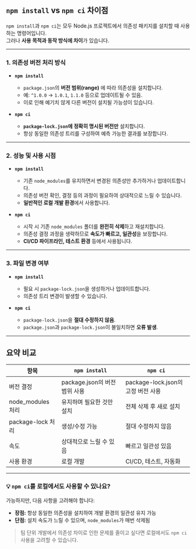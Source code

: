 ## `npm install` vs `npm ci` 차이점

`npm install`과 `npm ci`는 모두 Node.js 프로젝트에서 의존성 패키지를 설치할 때 사용하는 명령어입니다.  
그러나 **사용 목적과 동작 방식에 차이**가 있습니다.

---

### 1. 의존성 버전 처리 방식

- **`npm install`**

  - `package.json`의 **버전 범위(range)** 에 따라 의존성을 설치합니다.
  - 예: `^1.0.0` → `1.0.1`, `1.1.0` 등으로 업데이트될 수 있음.
  - 이로 인해 예기치 않게 다른 버전이 설치될 가능성이 있습니다.

- **`npm ci`**
  - **`package-lock.json`에 정확히 명시된 버전만** 설치합니다.
  - 항상 동일한 의존성 트리를 구성하여 예측 가능한 결과를 보장합니다.

---

### 2. 성능 및 사용 시점

- **`npm install`**

  - 기존 `node_modules`를 유지하면서 변경된 의존성만 추가하거나 업데이트합니다.
  - 의존성 버전 확인, 결정 등의 과정이 필요하여 상대적으로 느릴 수 있습니다.
  - **일반적인 로컬 개발 환경**에서 사용합니다.

- **`npm ci`**
  - 시작 시 기존 `node_modules` 폴더를 **완전히 삭제**하고 재설치합니다.
  - 의존성 결정 과정을 생략하므로 **속도가 빠르고, 일관성**을 보장합니다.
  - **CI/CD 파이프라인, 테스트 환경** 등에서 사용됩니다.

---

### 3. 파일 변경 여부

- **`npm install`**

  - 필요 시 `package-lock.json`을 생성하거나 업데이트합니다.
  - 의존성 트리 변경이 발생할 수 있습니다.

- **`npm ci`**
  - `package-lock.json`을 **절대 수정하지 않음**.
  - `package.json`과 `package-lock.json`이 불일치하면 **오류 발생**.

---

## 요약 비교

| 항목              | `npm install`                 | `npm ci`                           |
| ----------------- | ----------------------------- | ---------------------------------- |
| 버전 결정         | package.json의 버전 범위 사용 | package-lock.json의 고정 버전 사용 |
| node_modules 처리 | 유지하며 필요한 것만 설치     | 전체 삭제 후 새로 설치             |
| package-lock 처리 | 생성/수정 가능                | 절대 수정하지 않음                 |
| 속도              | 상대적으로 느릴 수 있음       | 빠르고 일관성 있음                 |
| 사용 환경         | 로컬 개발                     | CI/CD, 테스트, 자동화              |

---

### 💡 `npm ci`를 로컬에서도 사용할 수 있나요?

가능하지만, 다음 사항을 고려해야 합니다:

- **장점:** 항상 동일한 의존성을 설치하여 개발 환경의 일관성 유지 가능
- **단점:** 설치 속도가 느릴 수 있으며, `node_modules`가 매번 삭제됨

> 팀 단위 개발에서 의존성 차이로 인한 문제를 줄이고 싶다면 로컬에서도 `npm ci` 사용을 고려할 수 있습니다.
